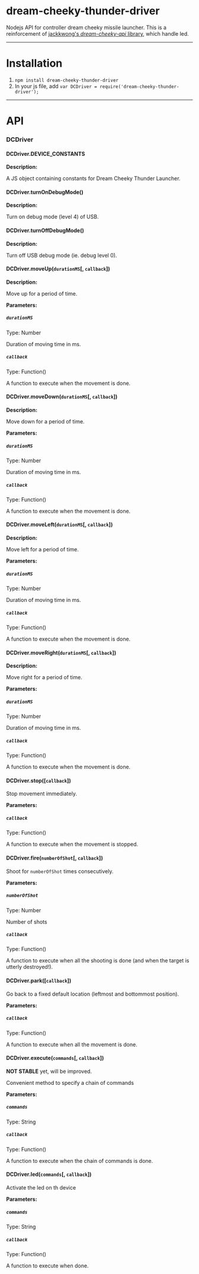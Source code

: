 dream-cheeky-thunder-driver
===========================

Nodejs API for controller dream cheeky missile launcher.
This is a reinforcement of [jackkwong's *dream-cheeky-api* library](https://github.com/jackkwong/dream-cheeky-api), which handle led.

____________________

Installation
==============
1. `npm install dream-cheeky-thunder-driver`
2. In your js file, add `var DCDriver = require('dream-cheeky-thunder-driver');`

____________________

API
==============

### DCDriver
#### DCDriver.DEVICE_CONSTANTS
**Description:** 

A JS object containing constants for Dream Cheeky Thunder Launcher.

#### DCDriver.turnOnDebugMode()
**Description:** 

Turn on debug mode (level 4) of USB.

#### DCDriver.turnOffDebugMode()
**Description:** 

Turn off USB debug mode (ie. debug level 0).

#### DCDriver.moveUp(`durationMS`[, `callback`])
**Description:**

Move up for a period of time.

**Parameters:**

##### `durationMS`
Type: Number

Duration of moving time in ms.
##### `callback`
Type: Function()

A function to execute when the movement is done.

#### DCDriver.moveDown(`durationMS`[, `callback`])
**Description:**

Move down for a period of time.

**Parameters:**

##### `durationMS`
Type: Number

Duration of moving time in ms.
##### `callback`
Type: Function()

A function to execute when the movement is done.

#### DCDriver.moveLeft(`durationMS`[, `callback`])
**Description:**

Move left for a period of time.

**Parameters:**

##### `durationMS`
Type: Number

Duration of moving time in ms.
##### `callback`
Type: Function()

A function to execute when the movement is done.

#### DCDriver.moveRight(`durationMS`[, `callback`])
**Description:**

Move right for a period of time.

**Parameters:**

##### `durationMS`
Type: Number

Duration of moving time in ms.
##### `callback`
Type: Function()

A function to execute when the movement is done.

#### DCDriver.stop([`callback`])

Stop movement immediately.

**Parameters:**

##### `callback`
Type: Function()

A function to execute when the movement is stopped.
#### DCDriver.fire(`numberOfShot`[, `callback`])

Shoot for `numberOfShot` times consecutively.

**Parameters:**

##### `numberOfShot`
Type: Number

Number of shots
##### `callback`
Type: Function()

A function to execute when all the shooting is done (and when the target is utterly destroyed!).


#### DCDriver.park([`callback`])

Go back to a fixed default location (leftmost and bottommost position).

**Parameters:**

##### `callback`
Type: Function()

A function to execute when all the movement is done.

#### DCDriver.execute(`commands`[, `callback`])

**NOT STABLE** yet, will be improved.

Convenient method to specify a chain of commands

**Parameters:**

##### `commands`
Type: String

##### `callback`
Type: Function()

A function to execute when the chain of commands is done.

#### DCDriver.led(`commands`[, `callback`])

Activate the led on th device

**Parameters:**

##### `commands`
Type: String

##### `callback`
Type: Function()

A function to execute when done.
